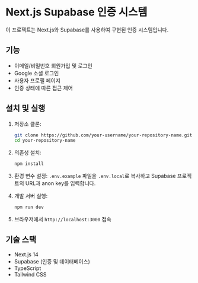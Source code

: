 # Next.js Supabase 인증 시스템

이 프로젝트는 Next.js와 Supabase를 사용하여 구현된 인증 시스템입니다.

## 기능

- 이메일/비밀번호 회원가입 및 로그인
- Google 소셜 로그인
- 사용자 프로필 페이지
- 인증 상태에 따른 접근 제어

## 설치 및 실행

1. 저장소 클론:
   ```bash
   git clone https://github.com/your-username/your-repository-name.git
   cd your-repository-name
   ```

2. 의존성 설치:
   ```bash
   npm install
   ```

3. 환경 변수 설정:
   `.env.example` 파일을 `.env.local`로 복사하고 Supabase 프로젝트의 URL과 anon key를 입력합니다.

4. 개발 서버 실행:
   ```bash
   npm run dev
   ```

5. 브라우저에서 `http://localhost:3000` 접속

## 기술 스택

- Next.js 14
- Supabase (인증 및 데이터베이스)
- TypeScript
- Tailwind CSS